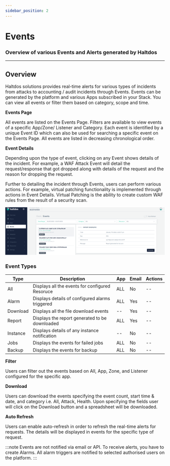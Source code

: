 ```yaml
---
sidebar_position: 2
---
```


# Events

### Overview of various Events and Alerts generated by Haltdos

---

## Overview

Haltdos solutions provides real-time alerts for various types of incidents from attacks to accounting / audit incidents through Events. Events can be generated by the platform and various Apps subscribed in your Stack. You can view all events or filter them based on category, scope and time.

**Events Page**

All events are listed on the Events Page. Filters are available to view events of a specific App/Zone/ Listener and Category. Each event is identified by a unique Event ID which can also be used for searching a specific event on the Events Page. All events are listed in decreasing chronological order.

**Event Details**

Depending upon the type of event, clicking on any Event shows details of the incident. For example, a WAF Attack Event will detail the request/response that got dropped along with details of the request and the reason for dropping the request.

Further to detailing the incident through Events, users can perform various actions. For example, virtual patching functionality is implemented through actions in Event Details. Virtual Patching is the ability to create custom WAF rules from the result of a security scan.

![stackevents](/img/platform/v2/events_newui_.png)

### Event Types

| Type         | Description                                           | App  | Email | Actions                                                                   |
|--------------|-------------------------------------------------------|------|-------|---------------------------------------------------------------------------|
| All         | Displays all the events for configured Resoruce                  | ALL  | No    | --                                                                        |
| Alarm        | Displays details of configured alarms triggered       | ALL  | Yes   | --                                                                        |
| Download     | Displays all the file download events                 | --   | Yes   | --                                                                        |
| Report       | Displays the report generated to be downloaded        | ALL  | Yes   | --                                                                        |
| Instance     | Displays details of any instance notification         | --   | No    | --                                                                        |
| Jobs         | Displays the events for failed jobs                   | ALL  | No    | --                                                                        |
| Backup       | Displays the events for backup                        | ALL  | No    | --                                                                        |



**Filter**

Users can filter out the events based on All, App, Zone, and Listener configured for the specific app.

**Download**

Users can download the events specifying the event count, start time & date, and category i.e. All, Attack, Health. Upon specifying the fields user will click on the Download button and a spreadsheet will be downloaded.

**Auto Refresh**

Users can enable auto-refresh in order to refresh the real-time alerts for requests. The details will be displayed in events for the specific type of request.

:::note
Events are not notified via email or API. To receive alerts, you have to create Alarms. All alarm triggers are notified to selected authorised users on the platform.
:::


